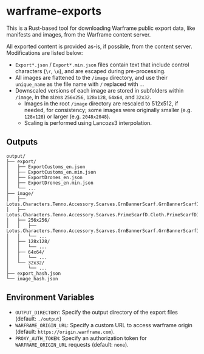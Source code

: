 # warframe-exports

This is a Rust-based tool for downloading Warframe public export data, like manifests and images, from the Warframe content server.

All exported content is provided as-is, if possible, from the content server. Modifications are listed below:
- `Export*.json` / `Export*.min.json` files contain text that include control characters (`\r`, `\n`), and are escaped during pre-processing.
- All images are flattened to the `/image` directory, and use their `unique_name` as the file name with `/` replaced with `.`.
- Downscaled versions of each image are stored in subfolders within `/image`, in the sizes `256x256`, `128x128`, `64x64`, and `32x32`.
  - Images in the root `/image` directory are rescaled to 512x512, if needed, for consistency; some images were originally smaller (e.g. `128x128`) or larger (e.g. `2048x2048`).
  - Scaling is performed using Lancozs3 interpolation.

## Outputs

```
output/
├── export/
│   ├── ExportCustoms_en.json
│   ├── ExportCustoms_en.min.json
│   ├── ExportDrones_en.json
│   ├── ExportDrones_en.min.json
│   └── ...
├── image/
│   ├── Lotus.Characters.Tenno.Accessory.Scarves.GrnBannerScarf.GrnBannerScarfItem.png
│   ├── Lotus.Characters.Tenno.Accessory.Scarves.PrimeScarfD.Cloth.PrimeScarfDItem.png
│   ├── 256x256/
│   │   ├── Lotus.Characters.Tenno.Accessory.Scarves.GrnBannerScarf.GrnBannerScarfItem.png
│   │   └── ...
│   ├── 128x128/
│   │   └── ...
│   ├── 64x64/
│   │   └── ...
│   └── 32x32/
│       └── ...
├── export_hash.json
└── image_hash.json
```

## Environment Variables

- `OUTPUT_DIRECTORY`: Specify the output directory of the export files (default: `./output`)
- `WARFRAME_ORIGIN_URL`: Specify a custom URL to access warframe origin (default: `https://origin.warframe.com`).
- `PROXY_AUTH_TOKEN`: Specify an authorization token for `WARFRAME_ORIGIN_URL` requests (default: `none`).
